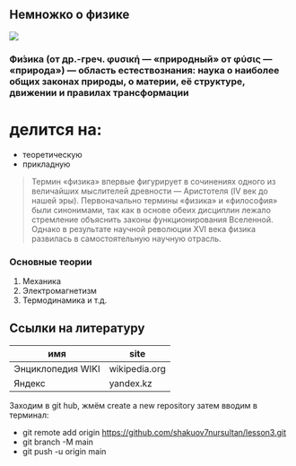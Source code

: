## Немножко о физике

[![](https://avatars.mds.yandex.net/i?id=efa73217eea73807aa67ea53d09f4d04-5220591-images-thumbs&n=13)](https://ru.wikipedia.org/wiki/%D0%A4%D0%B8%D0%B7%D0%B8%D0%BA%D0%B0)

### Фи́зика (от др.-греч. φυσική — «природный» от φύσις — «природа») — область естествознания: наука о наиболее общих законах природы, о материи, её структуре, движении и правилах трансформации

# делится на:

* теоретическую
* прикладную

> Термин «физика» впервые фигурирует в сочинениях
> одного из величайших мыслителей древности — 
> Аристотеля (IV век до нашей эры). Первоначально
> термины «физика» и «философия» были синонимами,
> так как в основе обеих дисциплин лежало 
> стремление объяснить законы функционирования
> Вселенной. 
> Однако в результате научной революции XVI века физика развилась в самостоятельную научную отрасль.

### Основные теории

1. Механика
2. Электромагнетизм
3. Термодинамика и т.д.

## Cсылки на литературу



| имя | site |
| ------ | ------ |
| Энциклопедия WIKI | wikipedia.org |
| Яндекс | yandex.kz |

Заходим в git hub, жмём create a new repository
затем вводим в терминал: 
* git remote add origin https://github.com/shakuov7nursultan/lesson3.git
* git branch -M main
* git push -u origin main

